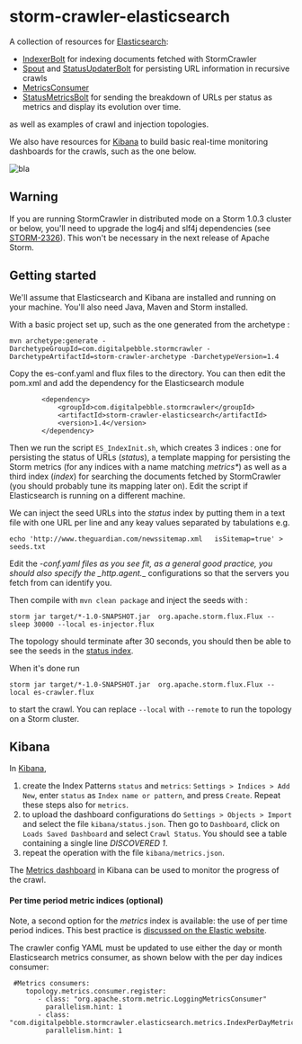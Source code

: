 storm-crawler-elasticsearch
===========================

A collection of resources for [Elasticsearch](https://www.elastic.co/products/elasticsearch):
* [IndexerBolt](https://github.com/DigitalPebble/storm-crawler/blob/master/external/elasticsearch/src/main/java/com/digitalpebble/stormcrawler/elasticsearch/bolt/IndexerBolt.java) for indexing documents fetched with StormCrawler
* [Spout](https://github.com/DigitalPebble/storm-crawler/blob/master/external/elasticsearch/src/main/java/com/digitalpebble/stormcrawler/elasticsearch/persistence/ElasticSearchSpout.java) and [StatusUpdaterBolt](https://github.com/DigitalPebble/storm-crawler/blob/master/external/elasticsearch/src/main/java/com/digitalpebble/stormcrawler/elasticsearch/persistence/StatusUpdaterBolt.java) for persisting URL information in recursive crawls
* [MetricsConsumer](https://github.com/DigitalPebble/storm-crawler/blob/master/external/elasticsearch/src/main/java/com/digitalpebble/stormcrawler/elasticsearch/metrics/MetricsConsumer.java)
* [StatusMetricsBolt](https://github.com/DigitalPebble/storm-crawler/blob/master/external/elasticsearch/src/main/java/com/digitalpebble/stormcrawler/elasticsearch/metrics/StatusMetricsBolt.java) for sending the breakdown of URLs per status as metrics and display its evolution over time.

as well as examples of crawl and injection topologies.

We also have resources for [Kibana](https://www.elastic.co/products/kibana) to build basic real-time monitoring dashboards for the crawls, such as the one below.

![bla](https://pbs.twimg.com/media/CR1-waVWEAAh0u4.png)

Warning
---------------------
If you are running StormCrawler in distributed mode on a Storm 1.0.3 cluster or below, you'll need to upgrade the log4j and slf4j dependencies (see [STORM-2326](https://issues.apache.org/jira/browse/STORM-1386)). This won't be necessary in the next release of Apache Storm.

Getting started
---------------------

We'll assume that Elasticsearch and Kibana are installed and running on your machine. You'll also need Java, Maven and Storm installed.

With a basic project set up, such as the one generated from the archetype \:

`mvn archetype:generate -DarchetypeGroupId=com.digitalpebble.stormcrawler -DarchetypeArtifactId=storm-crawler-archetype -DarchetypeVersion=1.4`

Copy the es-conf.yaml and flux files to the directory. You can then edit the pom.xml and add the dependency for the Elasticsearch module

```
		<dependency>
			<groupId>com.digitalpebble.stormcrawler</groupId>
			<artifactId>storm-crawler-elasticsearch</artifactId>
			<version>1.4</version>
		</dependency>
```

Then we run the script `ES_IndexInit.sh`, which creates 3 indices : one for persisting the status of URLs (_status_), a template mapping for persisting the Storm metrics (for any indices with a name matching _metrics*_) as well as a third index (_index_) for searching the documents fetched by StormCrawler (you should probably tune its mapping later on). Edit the script if Elasticsearch is running on a different machine.

We can inject the seed URLs into the _status_ index by putting them in a text file with one URL per line and any keay values separated by tabulations e.g.

`echo 'http://www.theguardian.com/newssitemap.xml	isSitemap=true' > seeds.txt`

Edit the *-conf.yaml files as you see fit, as a general good practice, you should also specify the _http.agent.*_ configurations so that the servers you fetch from can identify you.

Then compile with `mvn clean package` and inject the seeds with \:

`storm jar target/*-1.0-SNAPSHOT.jar  org.apache.storm.flux.Flux --sleep 30000 --local es-injector.flux`

The topology should terminate after 30 seconds, you should then be able to see the seeds in the [status index](http://localhost:9200/status/_search?pretty).

When it's done run 

`storm jar target/*-1.0-SNAPSHOT.jar  org.apache.storm.flux.Flux --local es-crawler.flux`
  
to start the crawl. You can replace `--local` with `--remote` to run the topology on a Storm cluster.

Kibana
---------------------

In [Kibana](http://localhost:5601/#/settings/objects),

1. create the Index Patterns `status` and `metrics`: `Settings > Indices > Add New`, enter `status` as `Index name or pattern`, and press `Create`. Repeat these steps also for `metrics`.
2. to upload the dashboard configurations do `Settings > Objects > Import` and select the file `kibana/status.json`.  Then go to `Dashboard`, click on `Loads Saved Dashboard` and select `Crawl Status`. You should see a table containing a single line _DISCOVERED 1_.
3. repeat the operation with the file `kibana/metrics.json`.

The [Metrics dashboard](http://localhost:5601/#/dashboard/Crawl-metrics) in Kibana can be used to monitor the progress of the crawl.

#### Per time period metric indices (optional)
Note, a second option for the _metrics_ index is available: the use of per time period indices. This best practice is [discussed on the Elastic website](https://www.elastic.co/guide/en/elasticsearch/guide/current/time-based.html).

The crawler config YAML must be updated to use either the day or month Elasticsearch metrics consumer, as shown below with the per day indices consumer:
```
 #Metrics consumers:
    topology.metrics.consumer.register:
       - class: "org.apache.storm.metric.LoggingMetricsConsumer"
         parallelism.hint: 1
       - class: "com.digitalpebble.stormcrawler.elasticsearch.metrics.IndexPerDayMetricsConsumer"
         parallelism.hint: 1
```








